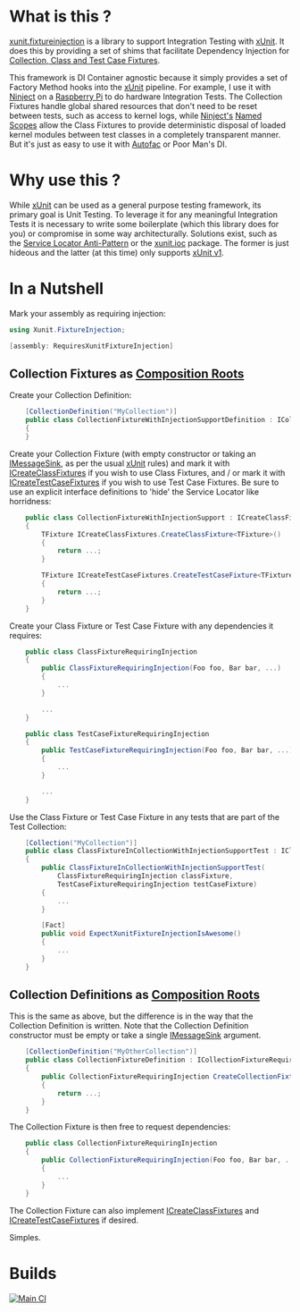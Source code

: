 # What is this ?
[xunit.fixtureinjection](https://github.com/pete-restall/xunit.fixtureinjection)
is a library to support Integration Testing with [xUnit](https://github.com/xunit/xunit).
It does this by providing a set of shims that facilitate Dependency Injection
for
[Collection, Class and Test Case Fixtures](https://xunit.github.io/docs/shared-context).

This framework is DI Container agnostic because it simply provides a set of Factory
Method hooks into the [xUnit](https://github.com/xunit/xunit) pipeline.  For example,
I use it with [Ninject](http://www.ninject.org/) on a
[Raspberry Pi](https://www.raspberrypi.org/) to do hardware Integration Tests.
The Collection Fixtures handle global shared resources that don't need to be reset
between tests, such as access to kernel logs, while [Ninject's](http://www.ninject.org/)
[Named Scopes](https://github.com/ninject/Ninject.Extensions.NamedScope) allow
the Class Fixtures to provide deterministic disposal of loaded kernel modules
between test classes in a completely transparent manner.  But it's just as easy
to use it with [Autofac](https://autofac.org/) or Poor Man's DI.

# Why use this ?
While [xUnit](https://github.com/xunit/xunit) can be used as a general purpose testing
framework, its primary goal is Unit Testing.  To leverage it for any meaningful Integration
Tests it is necessary to write some boilerplate (which this library does for you) or
compromise in some way architecturally.  Solutions exist, such as the
[Service Locator Anti-Pattern](http://blog.ploeh.dk/2010/02/03/ServiceLocatorisanAnti-Pattern/)
or the [xunit.ioc](https://github.com/daniel-chambers/xunit.ioc) package.  The former
is just hideous and the latter (at this time) only supports [xUnit v1](https://github.com/xunit/xunit).

# In a Nutshell
Mark your assembly as requiring injection:

```C#
using Xunit.FixtureInjection;

[assembly: RequiresXunitFixtureInjection]
```

## Collection Fixtures as [Composition Roots](http://blog.ploeh.dk/2011/07/28/CompositionRoot/)
Create your Collection Definition:

```C#
	[CollectionDefinition("MyCollection")]
	public class CollectionFixtureWithInjectionSupportDefinition : ICollectionFixture<CollectionFixtureWithInjectionSupport>
	{
	}
```

Create your Collection Fixture (with empty constructor or taking an
[IMessageSink](https://github.com/xunit/abstractions.xunit/blob/master/src/xunit.abstractions/Messages/BaseInterfaces/IMessageSink.cs),
as per the usual [xUnit](https://github.com/xunit/xunit) rules) and mark it with
[ICreateClassFixtures](https://github.com/pete-restall/xunit.fixtureinjection/blob/master/src/xunit.fixtureinjection/ICreateClassFixtures.cs)
if you wish to use Class Fixtures, and / or mark it with
[ICreateTestCaseFixtures](https://github.com/pete-restall/xunit.fixtureinjection/blob/master/src/xunit.fixtureinjection/ICreateTestCaseFixtures.cs)
if you wish to use Test Case Fixtures.  Be sure to use an explicit interface
definitions to 'hide' the Service Locator like horridness:

```C#
	public class CollectionFixtureWithInjectionSupport : ICreateClassFixtures, ICreateTestCaseFixtures
	{
		TFixture ICreateClassFixtures.CreateClassFixture<TFixture>()
		{
			return ...;
		}

		TFixture ICreateTestCaseFixtures.CreateTestCaseFixture<TFixture>()
		{
			return ...;
		}
	}
```

Create your Class Fixture or Test Case Fixture with any dependencies it
requires:

```C#
	public class ClassFixtureRequiringInjection
	{
		public ClassFixtureRequiringInjection(Foo foo, Bar bar, ...)
		{
			...
		}

		...
	}

	public class TestCaseFixtureRequiringInjection
	{
		public TestCaseFixtureRequiringInjection(Foo foo, Bar bar, ...)
		{
			...
		}

		...
	}
```

Use the Class Fixture or Test Case Fixture in any tests that are part of the
Test Collection:

```C#
	[Collection("MyCollection")]
	public class ClassFixtureInCollectionWithInjectionSupportTest : IClassFixture<ClassFixtureRequiringInjection>
	{
		public ClassFixtureInCollectionWithInjectionSupportTest(
			ClassFixtureRequiringInjection classFixture,
			TestCaseFixtureRequiringInjection testCaseFixture)
		{
			...
		}

		[Fact]
		public void ExpectXunitFixtureInjectionIsAwesome()
		{
			...
		}
	}
```

## Collection Definitions as [Composition Roots](http://blog.ploeh.dk/2011/07/28/CompositionRoot/)
This is the same as above, but the difference is in the way that the Collection Definition is
written.  Note that the Collection Definition constructor must be empty or take a single
[IMessageSink](https://github.com/xunit/abstractions.xunit/blob/master/src/xunit.abstractions/Messages/BaseInterfaces/IMessageSink.cs)
argument.

```C#
	[CollectionDefinition("MyOtherCollection")]
	public class CollectionFixtureDefinition : ICollectionFixtureRequiringInjection<CollectionFixtureRequiringInjection>
	{
		public CollectionFixtureRequiringInjection CreateCollectionFixture()
		{
			return ...;
		}
	}
```

The Collection Fixture is then free to request dependencies:

```C#
	public class CollectionFixtureRequiringInjection
	{
		public CollectionFixtureRequiringInjection(Foo foo, Bar bar, ...)
		{
			...
		}
	}
```

The Collection Fixture can also implement
[ICreateClassFixtures](https://github.com/pete-restall/xunit.fixtureinjection/blob/master/src/xunit.fixtureinjection/ICreateClassFixtures.cs)
and
[ICreateTestCaseFixtures](https://github.com/pete-restall/xunit.fixtureinjection/blob/master/src/xunit.fixtureinjection/ICreateTestCaseFixtures.cs)
if desired.

Simples.

# Builds
[![Main CI](https://ci.appveyor.com/api/projects/status/8rxim6jvtk60xm5w)](https://ci.appveyor.com/project/pete-restall/xunit-fixtureinjection)
